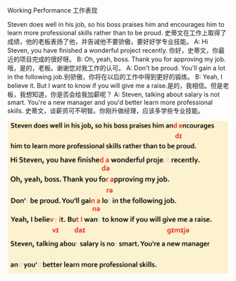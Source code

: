 Working Performance 工作表现

Steven does well in his job, so his boss praises him and encourages him to learn more professional skills rather than to be proud. 史蒂文在工作上取得了成绩，他的老板表扬了他，并告诫他不要骄傲，要好好学专业技能。
A: Hi Steven, you have finished a wonderful project recently. 你好，史蒂文，你最近的项目完成的很好呀。
B: Oh, yeah, boss. Thank you for approving my job. 哦，是的，老板。谢谢您对我工作的认可。
A: Don't be proud. You'll gain a lot in the following job.别骄傲，你将在以后的工作中得到更好的锻炼。
B: Yeah, I believe it. But I want to know if you will give me a raise.是的，我相信。但是老板，我想知道，你是否会给我加薪呢？
A: Steven, talking about salary is not smart. You're a new manager and you'd better learn more professional skills. 史蒂文，谈薪资可不明智。你刚升做经理，应该多学些专业技能。

<img src="./img/02.png">
